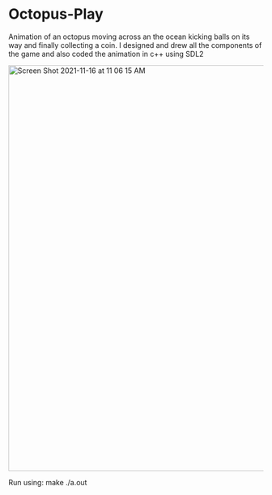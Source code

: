 # Octopus-Play
Animation of an octopus moving across an the ocean kicking balls on its way and finally collecting a coin.
I designed and drew all the components of the game and also coded the animation in c++ using SDL2


<img width="800" alt="Screen Shot 2021-11-16 at 11 06 15 AM" src="https://user-images.githubusercontent.com/78942073/142021530-dded48f1-c1f9-4d6a-b6b7-584b3e50fcae.png">



Run using:
make
./a.out
